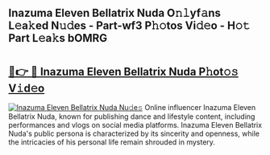 ## Inazuma Eleven Bellatrix Nuda O𝚗𝚕yf𝚊ns L𝚎a𝚔ed N𝚞𝚍es - Part-wf3 P𝚑𝚘tos Vi𝚍𝚎o - H𝚘𝚝 Part L𝚎a𝚔s bOMRG

# <h2><a href="http://kfd5sdg.oniu.top/?m=Inazuma+Eleven+Bellatrix+Nuda">🔗👉 🔴 Inazuma Eleven Bellatrix Nuda P𝚑ot𝚘𝚜 V𝚒d𝚎o</a></h2>

[![Inazuma Eleven Bellatrix Nuda Nu𝚍e𝚜](https://i.imgur.com/0qMVB7G.gif)](http://kfd5sdg.oniu.top/?m=Inazuma+Eleven+Bellatrix+Nuda)
Online influencer Inazuma Eleven Bellatrix Nuda, known for publishing dance and lifestyle content, including performances and vlogs on social media platforms. Inazuma Eleven Bellatrix Nuda's public persona is characterized by its sincerity and openness, while the intricacies of his personal life remain shrouded in mystery.  
